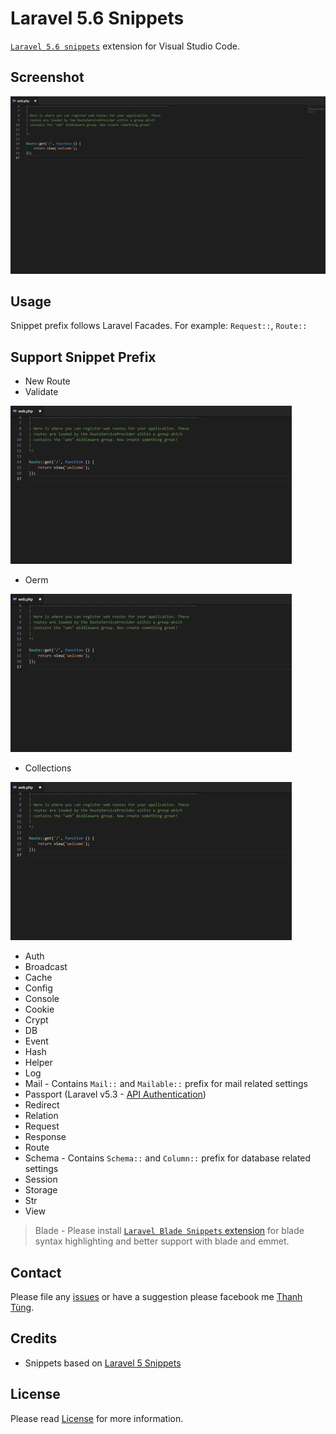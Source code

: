 # Laravel 5.6 Snippets

[`Laravel 5.6 snippets`](https://marketplace.visualstudio.com/items?itemName=ThanhTung.laravel56-snippets) extension for Visual Studio Code.

## Screenshot

![Screenshot](https://raw.githubusercontent.com/TungSilent/Laravel-5.6-Snippets/master/images/screenshot.gif)

## Usage

Snippet prefix follows Laravel Facades. For example: `Request::`, `Route::`

## Support Snippet Prefix
* New Route
* Validate

![Screenshot](https://raw.githubusercontent.com/TungSilent/Laravel-5.6-Snippets/master/images/validate.gif)
* Oerm

![Screenshot](https://raw.githubusercontent.com/TungSilent/Laravel-5.6-Snippets/master/images/eorm.gif)
* Collections

![Screenshot](https://raw.githubusercontent.com/TungSilent/Laravel-5.6-Snippets/master/images/collections.gif)
* Auth
* Broadcast
* Cache
* Config
* Console
* Cookie
* Crypt
* DB
* Event
* Hash
* Helper
* Log
* Mail - Contains `Mail::` and `Mailable::` prefix for mail related settings
* Passport (Laravel v5.3 - [API Authentication](https://laravel.com/docs/5.3/passport))
* Redirect
* Relation
* Request
* Response
* Route
* Schema - Contains `Schema::` and `Column::` prefix for database related settings
* Session
* Storage
* Str
* View

> Blade - Please install [`Laravel Blade Snippets` extension](https://marketplace.visualstudio.com/items?itemName=ThanhTung.laravel-56-snippets) for blade syntax highlighting and better support with blade and emmet.

## Contact

Please file any [issues](https://github.com/TungSilent/Laravel-5.6-Snippets/issues) or have a suggestion please facebook me [Thanh Tùng](https://facebook.com/Tung.Silent).

## Credits

* Snippets based on [Laravel 5 Snippets](https://github.com/onecentlin/laravel5-snippets-vscode)

## License

Please read [License](https://github.com/TungSilent/Laravel-5.6-Snippets/blob/master/LICENSE.md) for more information.
